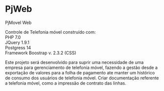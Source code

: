# PjWeb
PjMovel Web

Controle de Telefonia móvel construído com: <br>
PHP 7.0<br>
JQuery 1.9.1<br>
Postgress 14<br>
Framework Boostrap v. 2.3.2 (CSS)<br>


Este projeto será desenvolvido para suprir uma necessidade de uma empresa para gerenciamento de telefonia móvel, fazendo a gestão desde a exportação de valores para a folha de pagamento ate manter um histórico de consumo dos usuários de telefonia móvel.
Criar documentação referente a telefonia móvel, como a impressão de contrato das linhas.
